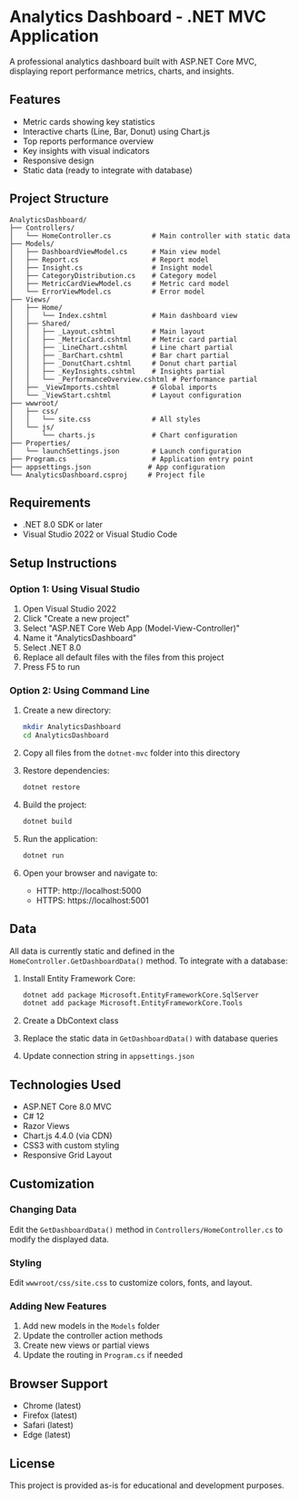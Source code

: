 # Analytics Dashboard - .NET MVC Application

A professional analytics dashboard built with ASP.NET Core MVC, displaying report performance metrics, charts, and insights.

## Features

- Metric cards showing key statistics
- Interactive charts (Line, Bar, Donut) using Chart.js
- Top reports performance overview
- Key insights with visual indicators
- Responsive design
- Static data (ready to integrate with database)

## Project Structure

```
AnalyticsDashboard/
├── Controllers/
│   └── HomeController.cs          # Main controller with static data
├── Models/
│   ├── DashboardViewModel.cs      # Main view model
│   ├── Report.cs                  # Report model
│   ├── Insight.cs                 # Insight model
│   ├── CategoryDistribution.cs    # Category model
│   ├── MetricCardViewModel.cs     # Metric card model
│   └── ErrorViewModel.cs          # Error model
├── Views/
│   ├── Home/
│   │   └── Index.cshtml           # Main dashboard view
│   ├── Shared/
│   │   ├── _Layout.cshtml         # Main layout
│   │   ├── _MetricCard.cshtml     # Metric card partial
│   │   ├── _LineChart.cshtml      # Line chart partial
│   │   ├── _BarChart.cshtml       # Bar chart partial
│   │   ├── _DonutChart.cshtml     # Donut chart partial
│   │   ├── _KeyInsights.cshtml    # Insights partial
│   │   └── _PerformanceOverview.cshtml # Performance partial
│   ├── _ViewImports.cshtml        # Global imports
│   └── _ViewStart.cshtml          # Layout configuration
├── wwwroot/
│   ├── css/
│   │   └── site.css               # All styles
│   └── js/
│       └── charts.js              # Chart configuration
├── Properties/
│   └── launchSettings.json        # Launch configuration
├── Program.cs                     # Application entry point
├── appsettings.json              # App configuration
└── AnalyticsDashboard.csproj     # Project file
```

## Requirements

- .NET 8.0 SDK or later
- Visual Studio 2022 or Visual Studio Code

## Setup Instructions

### Option 1: Using Visual Studio

1. Open Visual Studio 2022
2. Click "Create a new project"
3. Select "ASP.NET Core Web App (Model-View-Controller)"
4. Name it "AnalyticsDashboard"
5. Select .NET 8.0
6. Replace all default files with the files from this project
7. Press F5 to run

### Option 2: Using Command Line

1. Create a new directory:
   ```bash
   mkdir AnalyticsDashboard
   cd AnalyticsDashboard
   ```

2. Copy all files from the `dotnet-mvc` folder into this directory

3. Restore dependencies:
   ```bash
   dotnet restore
   ```

4. Build the project:
   ```bash
   dotnet build
   ```

5. Run the application:
   ```bash
   dotnet run
   ```

6. Open your browser and navigate to:
   - HTTP: http://localhost:5000
   - HTTPS: https://localhost:5001

## Data

All data is currently static and defined in the `HomeController.GetDashboardData()` method. To integrate with a database:

1. Install Entity Framework Core:
   ```bash
   dotnet add package Microsoft.EntityFrameworkCore.SqlServer
   dotnet add package Microsoft.EntityFrameworkCore.Tools
   ```

2. Create a DbContext class
3. Replace the static data in `GetDashboardData()` with database queries
4. Update connection string in `appsettings.json`

## Technologies Used

- ASP.NET Core 8.0 MVC
- C# 12
- Razor Views
- Chart.js 4.4.0 (via CDN)
- CSS3 with custom styling
- Responsive Grid Layout

## Customization

### Changing Data

Edit the `GetDashboardData()` method in `Controllers/HomeController.cs` to modify the displayed data.

### Styling

Edit `wwwroot/css/site.css` to customize colors, fonts, and layout.

### Adding New Features

1. Add new models in the `Models` folder
2. Update the controller action methods
3. Create new views or partial views
4. Update the routing in `Program.cs` if needed

## Browser Support

- Chrome (latest)
- Firefox (latest)
- Safari (latest)
- Edge (latest)

## License

This project is provided as-is for educational and development purposes.
